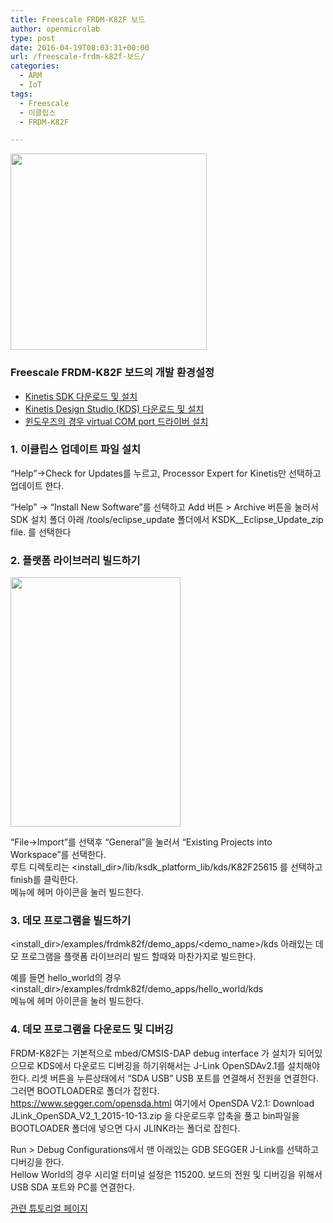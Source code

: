 ```yaml
---
title: Freescale FRDM-K82F 보드
author: openmicrolab
type: post
date: 2016-04-19T08:03:31+00:00
url: /freescale-frdm-k82f-보드/
categories:
  - ARM
  - IoT
tags:
  - Freescale
  - 이클립스
  - FRDM-K82F

---
```

<img loading="lazy" class="alignnone wp-image-3639" src="http://res.cloudinary.com/openmicrolab/image/upload/a_0/v1461052393/Freescale_FRDM-K82F_aaxwqd.jpg" alt="" width="314" height="314" />

### Freescale FRDM-K82F 보드의 개발 환경설정

  * <a href="https://nxp.flexnetoperations.com/control/frse/download?agree=Accept&element=6912747" target="_blank">Kinetis SDK 다운로드 및 설치</a>
  * <a href="http://www.nxp.com/webapp/swlicensing/sso/downloadSoftware.sp?catid=KINETIS-KDS-IDE" target="_blank">Kinetis Design Studio (KDS) 다운로드 및 설치</a>
  * <a href="http://developer.mbed.org/media/downloads/drivers/mbedWinSerial_16466.exe" target="_blank">윈도우즈의 경우 virtual COM port 드라이버 설치</a>

### 1. 이클립스 업데이트 파일 설치

“Help”->Check for Updates를 누르고, Processor Expert for Kinetis만 선택하고 업데이트 한다.

&#8220;Help&#8221; -> &#8220;Install New Software&#8221;를 선택하고 Add 버튼 > Archive 버튼을 눌러서 SDK 설치 폴더 아래 /tools/eclipse\_update 폴더에서 KSDK\_<version>\_Eclipse\_Update_zip file. 를 선택한다

### 2. 플랫폼 라이브러리 빌드하기

<img loading="lazy" class="alignnone wp-image-3640" src="http://res.cloudinary.com/openmicrolab/image/upload/v1461052909/lib_kykbku.png" alt="" width="272" height="399" /> 

&#8220;File->Import&#8221;를 선택후 &#8220;General&#8221;을 눌러서 &#8220;Existing Projects into Workspace&#8221;를 선택한다.  
루트 디렉토리는 <install\_dir>/lib/ksdk\_platform_lib/kds/K82F25615 를 선택하고 finish를 클릭한다.  
메뉴에 헤머 아이콘을 눌러 빌드한다.

### 3. 데모 프로그램을 빌드하기

<install\_dir>/examples/frdmk82f/demo\_apps/<demo_name>/kds 아래있는 데모 프로그램을 플랫폼 라이브러리 빌드 할때와 마찬가지로 빌드한다.

예를 들면 hello\_world의 경우 <install\_dir>/examples/frdmk82f/demo\_apps/hello\_world/kds  
메뉴에 헤머 아이콘을 눌러 빌드한다.

### 4. 데모 프로그램을 다운로드 및 디버깅

FRDM-K82F는 기본적으로 mbed/CMSIS-DAP debug interface 가 설치가 되어있으므로 KDS에서 다운로드 디버깅을 하기위해서는 J-Link OpenSDAv2.1를 설치해야 한다. 리셋 버튼을 누른상태에서 “SDA USB” USB 포트를 연결해서 전원을 연결한다. 그러면 BOOTLOADER로 폴더가 잡힌다.  
<a href="https://www.segger.com/opensda.html" target="_blank">https://www.segger.com/opensda.html</a> 여기에서 OpenSDA V2.1: Download JLink\_OpenSDA\_V2\_1\_2015-10-13.zip 을 다운로드후 압축을 풀고 bin파일을 BOOTLOADER 폴더에 넣으면 다시 JLINK라는 폴더로 잡힌다.

Run > Debug Configurations에서 맨 아래있는 GDB SEGGER J-Link를 선택하고 디버깅을 한다.  
Hellow World의 경우 시리얼 터미널 설정은 115200. 보드의 전원 및 디버깅을 위해서 USB SDA 포트와 PC를 연결한다.

<a href="http://www.nxp.com/products/software-and-tools/run-time-software/kinetis-software-and-tools/ides-for-kinetis-mcus/freescale-freedom-development-platform-for-kinetis-k82-k81-and-k80-mcus:FRDM-K82F?tab=In-Depth_Tab&tid=van/frdm-k82f/startnow#PlugItIn" target="_blank">관련 튜토리얼 페이지</a>